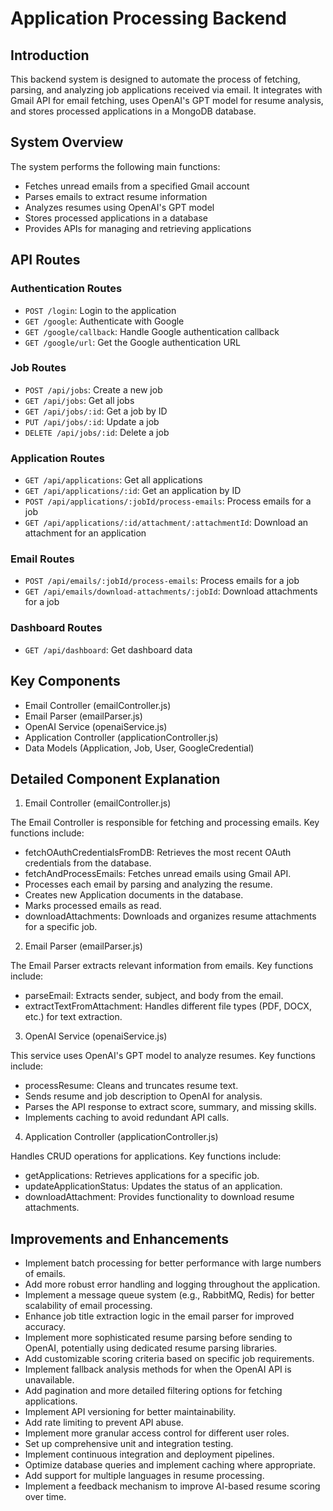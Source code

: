 # Application Processing Backend

## Introduction

This backend system is designed to automate the process of fetching, parsing, and analyzing job applications received via email. It integrates with Gmail API for email fetching, uses OpenAI's GPT model for resume analysis, and stores processed applications in a MongoDB database.

## System Overview

The system performs the following main functions:

- Fetches unread emails from a specified Gmail account
- Parses emails to extract resume information
- Analyzes resumes using OpenAI's GPT model
- Stores processed applications in a database
- Provides APIs for managing and retrieving applications

## API Routes

### Authentication Routes

* `POST /login`: Login to the application
* `GET /google`: Authenticate with Google
* `GET /google/callback`: Handle Google authentication callback
* `GET /google/url`: Get the Google authentication URL

### Job Routes

* `POST /api/jobs`: Create a new job
* `GET /api/jobs`: Get all jobs
* `GET /api/jobs/:id`: Get a job by ID
* `PUT /api/jobs/:id`: Update a job
* `DELETE /api/jobs/:id`: Delete a job

### Application Routes

* `GET /api/applications`: Get all applications
* `GET /api/applications/:id`: Get an application by ID
* `POST /api/applications/:jobId/process-emails`: Process emails for a job
* `GET /api/applications/:id/attachment/:attachmentId`: Download an attachment for an application

### Email Routes

* `POST /api/emails/:jobId/process-emails`: Process emails for a job
* `GET /api/emails/download-attachments/:jobId`: Download attachments for a job

### Dashboard Routes

* `GET /api/dashboard`: Get dashboard data

## Key Components

- Email Controller (emailController.js)
- Email Parser (emailParser.js)
- OpenAI Service (openaiService.js)
- Application Controller (applicationController.js)
- Data Models (Application, Job, User, GoogleCredential)

## Detailed Component Explanation

1. Email Controller (emailController.js)

The Email Controller is responsible for fetching and processing emails. Key functions include:

- fetchOAuthCredentialsFromDB: Retrieves the most recent OAuth credentials from the database.
- fetchAndProcessEmails: Fetches unread emails using Gmail API.
- Processes each email by parsing and analyzing the resume.
- Creates new Application documents in the database.
- Marks processed emails as read.
- downloadAttachments: Downloads and organizes resume attachments for a specific job.

2. Email Parser (emailParser.js)

The Email Parser extracts relevant information from emails. Key functions include:

- parseEmail: Extracts sender, subject, and body from the email.
- extractTextFromAttachment: Handles different file types (PDF, DOCX, etc.) for text extraction.

3. OpenAI Service (openaiService.js)

This service uses OpenAI's GPT model to analyze resumes. Key functions include:

- processResume: Cleans and truncates resume text.
- Sends resume and job description to OpenAI for analysis.
- Parses the API response to extract score, summary, and missing skills.
- Implements caching to avoid redundant API calls.

4. Application Controller (applicationController.js)

Handles CRUD operations for applications. Key functions include:

- getApplications: Retrieves applications for a specific job.
- updateApplicationStatus: Updates the status of an application.
- downloadAttachment: Provides functionality to download resume attachments.

## Improvements and Enhancements

- Implement batch processing for better performance with large numbers of emails.
- Add more robust error handling and logging throughout the application.
- Implement a message queue system (e.g., RabbitMQ, Redis) for better scalability of email processing.
- Enhance job title extraction logic in the email parser for improved accuracy.
- Implement more sophisticated resume parsing before sending to OpenAI, potentially using dedicated resume parsing libraries.
- Add customizable scoring criteria based on specific job requirements.
- Implement fallback analysis methods for when the OpenAI API is unavailable.
- Add pagination and more detailed filtering options for fetching applications.
- Implement API versioning for better maintainability.
- Add rate limiting to prevent API abuse.
- Implement more granular access control for different user roles.
- Set up comprehensive unit and integration testing.
- Implement continuous integration and deployment pipelines.
- Optimize database queries and implement caching where appropriate.
- Add support for multiple languages in resume processing.
- Implement a feedback mechanism to improve AI-based resume scoring over time.